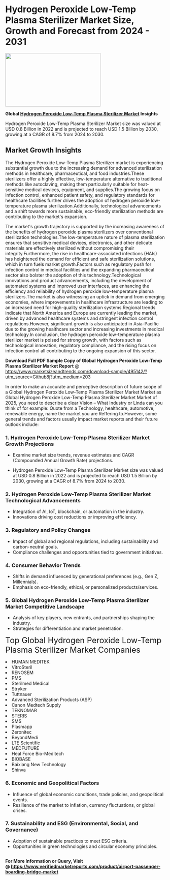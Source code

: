 <H1>Hydrogen Peroxide Low-Temp Plasma Sterilizer Market Size, Growth and Forecast from 2024 - 2031</H1><img class="aligncenter size-medium wp-image-584254" src="https://thirdeyenews.in/wp-content/uploads/2024/09/Global-Market-Research-300x168.jpeg" alt="" width="300" height="168" /><p><strong>Global&nbsp;<a href="https://www.marketsizeandtrends.com/download-sample/495142/?utm_source=Github8j?utm_medium=203">Hydrogen Peroxide Low-Temp Plasma Sterilizer Market</a> Insights</strong></p><p>Hydrogen Peroxide Low-Temp Plasma Sterilizer Market size was valued at USD 0.8 Billion in 2022 and is projected to reach USD 1.5 Billion by 2030, growing at a CAGR of 8.7% from 2024 to 2030.</p><p><h2>Market Growth Insights</h2> <p>The Hydrogen Peroxide Low-Temp Plasma Sterilizer market is experiencing substantial growth due to the increasing demand for advanced sterilization methods in healthcare, pharmaceutical, and food industries.These sterilizers offer a highly effective, low-temperature alternative to traditional methods like autoclaving, making them particularly suitable for heat-sensitive medical devices, equipment, and supplies.The growing focus on infection control, enhanced patient safety, and regulatory standards for healthcare facilities further drives the adoption of hydrogen peroxide low-temperature plasma sterilization.Additionally, technological advancements and a shift towards more sustainable, eco-friendly sterilization methods are contributing to the market's expansion.</p> <p>The market's growth trajectory is supported by the increasing awareness of the benefits of hydrogen peroxide plasma sterilizers over conventional sterilization technologies.The low-temperature nature of plasma sterilization ensures that sensitive medical devices, electronics, and other delicate materials are effectively sterilized without compromising their integrity.Furthermore, the rise in healthcare-associated infections (HAIs) has heightened the demand for efficient and safe sterilization solutions, which in turn fuels market growth.Factors such as regulatory push for infection control in medical facilities and the expanding pharmaceutical sector also bolster the adoption of this technology.Technological innovations and product advancements, including the development of automated systems and improved user interfaces, are enhancing the efficiency and reliability of hydrogen peroxide low-temperature plasma sterilizers.The market is also witnessing an uptick in demand from emerging economies, where improvements in healthcare infrastructure are leading to an increased need for high-quality sterilization systems.Regional trends indicate that North America and Europe are currently leading the market, driven by advanced healthcare systems and stringent infection control regulations.However, significant growth is also anticipated in Asia-Pacific due to the growing healthcare sector and increasing investments in medical technology.In conclusion, the hydrogen peroxide low-temperature plasma sterilizer market is poised for strong growth, with factors such as technological innovation, regulatory compliance, and the rising focus on infection control all contributing to the ongoing expansion of this sector.</p> <p><span class=""><strong>Download Full PDF Sample Copy of Global Hydrogen Peroxide Low-Temp Plasma Sterilizer Market Report</strong> @ <a href="https://www.marketsizeandtrends.com/download-sample/495142/?utm_source=Github8j?utm_medium=203" target="_blank">https://www.marketsizeandtrends.com/download-sample/495142/?utm_source=Github8j?utm_medium=203</a></span></p><p>In order to make an accurate and perceptive description of future scope of a Global&nbsp;Hydrogen Peroxide Low-Temp Plasma Sterilizer Market Market as Global&nbsp;Hydrogen Peroxide Low-Temp Plasma Sterilizer Market Market of 2025, you need to describe a clear Vision &ndash; What Industry or Linda can you think of for example: Quote from a Technology, healthcare, automotive, renewable energy, name the market you are Reffering to.However, some general trends and factors usually impact market reports and their future outlook include:</p><h3>1.&nbsp;<strong>Hydrogen Peroxide Low-Temp Plasma Sterilizer Market Growth Projections</strong></h3><ul><li>Examine market size trends, revenue estimates and CAGR (Compounded Annual Growth Rate) projections.</li><li><p>Hydrogen Peroxide Low-Temp Plasma Sterilizer Market size was valued at USD 0.8 Billion in 2022 and is projected to reach USD 1.5 Billion by 2030, growing at a CAGR of 8.7% from 2024 to 2030.</p></li></ul><h3>2.&nbsp;<strong>Hydrogen Peroxide Low-Temp Plasma Sterilizer Market Technological Advancements</strong></h3><ul><li>Integration of AI, IoT, blockchain, or automation in the industry.</li><li>Innovations driving cost reductions or improving efficiency.</li></ul><h3>3.&nbsp;<strong>Regulatory and Policy Changes</strong></h3><ul><li>Impact of global and regional regulations, including sustainability and carbon-neutral goals.</li><li>Compliance challenges and opportunities tied to government initiatives.</li></ul><h3>4.&nbsp;<strong>Consumer Behavior Trends</strong></h3><ul><li>Shifts in demand influenced by generational preferences (e.g., Gen Z, Millennials).</li><li>Emphasis on eco-friendly, ethical, or personalized products/services.</li></ul><h3>5.&nbsp;<strong>Global Hydrogen Peroxide Low-Temp Plasma Sterilizer Market Competitive Landscape</strong></h3><ul><li>Analysis of key players, new entrants, and partnerships shaping the industry.</li><li>Strategies for differentiation and market penetration.</li></ul><p data-pm-slice="1 1 []"><span style="color: inherit; font-family: inherit; font-size: 25px;">Top Global Hydrogen Peroxide Low-Temp Plasma Sterilizer Market Companies</span></p><div class="" data-test-id=""><p><li>HUMAN MEDITEK</li><li> VitroSteril</li><li> RENOSEM</li><li> PMS</li><li> Sterilmed Medical</li><li> Stryker</li><li> Tuttnauer</li><li> Advanced Sterilization Products (ASP)</li><li> Canon Medtech Supply</li><li> TEKNOMAR</li><li> STERIS</li><li> SMS</li><li> Plasmapp</li><li> Zeronitec</li><li> BeyondMedi</li><li> LTE Scientific</li><li> MEDFUTURE</li><li> Heal Force Bio-Meditech</li><li> BIOBASE</li><li> Baixiang New Technology</li><li> Shinva</li></p></div><h3>6.&nbsp;<strong>Economic and Geopolitical Factors</strong></h3><ul><li>Influence of global economic conditions, trade policies, and geopolitical events.</li><li>Resilience of the market to inflation, currency fluctuations, or global crises.</li></ul><h3>7.&nbsp;<strong>Sustainability and ESG (Environmental, Social, and Governance)</strong></h3><ul><li>Adoption of sustainable practices to meet ESG criteria.</li><li>Opportunities in green technologies and circular economy principles.</li></ul><h2><strong style="font-size: 14px;">For More Information or Query, Visit @&nbsp;</strong><a style="background-color: #ffffff; font-size: 14px;" href="https://www.marketsizeandtrends.com/report/hydrogen-peroxide-low-temp-plasma-sterilizer-market/" target="_blank">https://www.verifiedmarketreports.com/product/airport-passenger-boarding-bridge-market</a></h2>